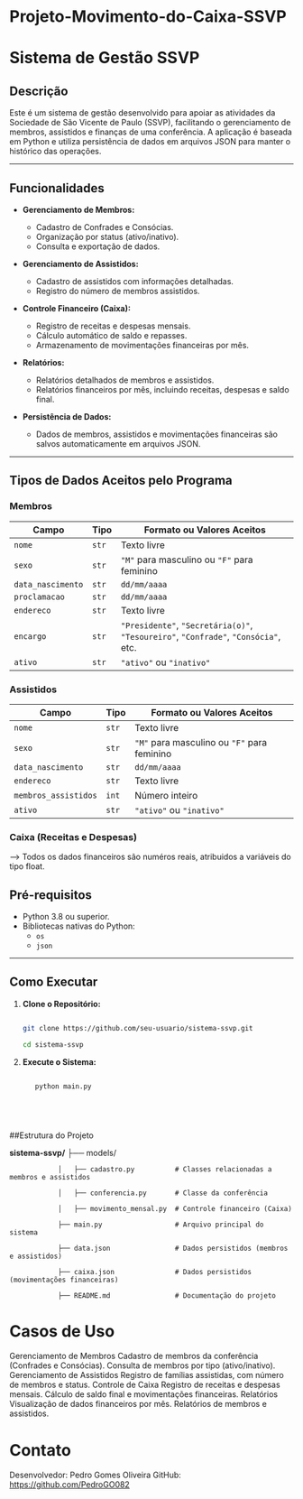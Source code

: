 # Projeto-Movimento-do-Caixa-SSVP

# Sistema de Gestão SSVP

## Descrição
Este é um sistema de gestão desenvolvido para apoiar as atividades da Sociedade de São Vicente de Paulo (SSVP), facilitando o gerenciamento de membros, assistidos e finanças de uma conferência. A aplicação é baseada em Python e utiliza persistência de dados em arquivos JSON para manter o histórico das operações.

---

## Funcionalidades

- **Gerenciamento de Membros:**
  - Cadastro de Confrades e Consócias.
  - Organização por status (ativo/inativo).
  - Consulta e exportação de dados.

- **Gerenciamento de Assistidos:**
  - Cadastro de assistidos com informações detalhadas.
  - Registro do número de membros assistidos.

- **Controle Financeiro (Caixa):**
  - Registro de receitas e despesas mensais.
  - Cálculo automático de saldo e repasses.
  - Armazenamento de movimentações financeiras por mês.

- **Relatórios:**
  - Relatórios detalhados de membros e assistidos.
  - Relatórios financeiros por mês, incluindo receitas, despesas e saldo final.

- **Persistência de Dados:**
  - Dados de membros, assistidos e movimentações financeiras são salvos automaticamente em arquivos JSON.

---

## Tipos de Dados Aceitos pelo Programa

### **Membros**
| Campo              | Tipo      | Formato ou Valores Aceitos                                                         |
|--------------------|-----------|------------------------------------------------------------------------------------|
| `nome`             | `str`     | Texto livre                                                                        |
| `sexo`             | `str`     | `"M"` para masculino ou `"F"` para feminino                                        |
| `data_nascimento`  | `str`     | `dd/mm/aaaa`                                                                       |
| `proclamacao`      | `str`     | `dd/mm/aaaa`                                                                       |
| `endereco`         | `str`     | Texto livre                                                                        |
| `encargo`          | `str`     | `"Presidente"`, `"Secretária(o)"`, `"Tesoureiro"`, `"Confrade"`, `"Consócia"`, etc.|
| `ativo`            | `str`     | `"ativo"` ou `"inativo"`                                                           |

### **Assistidos**
| Campo                 | Tipo      | Formato ou Valores Aceitos                                                      |
|--------------------   |-----------|---------------------------------------------------------------------------------|
| `nome`                | `str`     | Texto livre                                                                     |
| `sexo`                | `str`     | `"M"` para masculino ou `"F"` para feminino                                                                           |
| `data_nascimento`     | `str`     | `dd/mm/aaaa`                                                                    |
| `endereco`            | `str`     | Texto livre                                                                     |
| `membros_assistidos`  | `int`     | Número inteiro                                                                  |
| `ativo`               | `str`     | `"ativo"` ou `"inativo"`                                                        |

### **Caixa (Receitas e Despesas)**
 --> Todos os dados financeiros são numéros reais, atribuidos a variáveis do tipo float.

## Pré-requisitos

- Python 3.8 ou superior.
- Bibliotecas nativas do Python:
  - `os`
  - `json`

---

## Como Executar

1. **Clone o Repositório:**
   ```bash
   
   git clone https://github.com/seu-usuario/sistema-ssvp.git
   
   cd sistema-ssvp
   
2. **Execute o Sistema:**
   ```bash

      python main.py






##Estrutura do Projeto

**sistema-ssvp/**
                ├── models/
                
                │   ├── cadastro.py          # Classes relacionadas a membros e assistidos
                
                │   ├── conferencia.py       # Classe da conferência
                
                │   ├── movimento_mensal.py  # Controle financeiro (Caixa)
                
                ├── main.py                  # Arquivo principal do sistema
                
                ├── data.json                # Dados persistidos (membros e assistidos)
                
                ├── caixa.json               # Dados persistidos (movimentações financeiras)
                
                ├── README.md                # Documentação do projeto
                
# Casos de Uso
Gerenciamento de Membros
Cadastro de membros da conferência (Confrades e Consócias).
Consulta de membros por tipo (ativo/inativo).
Gerenciamento de Assistidos
Registro de famílias assistidas, com número de membros e status.
Controle de Caixa
Registro de receitas e despesas mensais.
Cálculo de saldo final e movimentações financeiras.
Relatórios
Visualização de dados financeiros por mês.
Relatórios de membros e assistidos.


# Contato
Desenvolvedor: Pedro Gomes Oliveira
GitHub: https://github.com/PedroGO082
